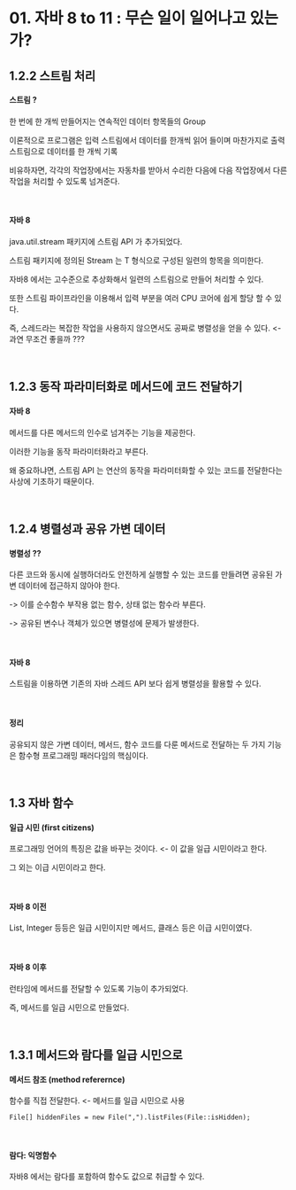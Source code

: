 # 01. 자바 8 to 11 : 무슨 일이 일어나고 있는가?
## 1.2.2 스트림 처리
#### 스트림 ?
한 번에 한 개씩 만들어지는 연속적인 데이터 항목들의 Group

이론적으로 프로그램은 입력 스트림에서 데이터를 한개씩 읽어 들이며 마찬가지로 출력 스트림으로 데이터를 한 개씩 기록

비유하자면, 각각의 작업장에서는 자동차를 받아서 수리한 다음에 다음 작업장에서 다른 작업을 처리할 수 있도록 넘겨준다.

<br>

#### 자바 8 
java.util.stream 패키지에 스트림 API 가 추가되었다.

스트림 패키지에 정의된 Stream<T> 는 T 형식으로 구성된 일련의 항목을 의미한다.
  
자바8 에서는 고수준으로 추상화해서 일련의 스트림으로 만들어 처리할 수 있다. 
  
또한 스트림 파이프라인을 이용해서 입력 부분을 여러 CPU 코어에 쉽게 할당 할 수 있다.
  
즉, 스레드라는 복잡한 작업을 사용하지 않으면서도 공짜로 병렬성을 얻을 수 있다. <- 과연 무조건 좋을까 ???
                                                 
<br>
  
## 1.2.3 동작 파라미터화로 메서드에 코드 전달하기
#### 자바 8
메서드를 다른 메서드의 인수로 넘겨주는 기능을 제공한다.
  
이러한 기능을 동작 파라미터화라고 부른다.
  
왜 중요하냐면, 스트림 API 는 연산의 동작을 파라미터화할 수 있는 코드를 전달한다는 사상에 기초하기 때문이다.
  
<br>
  
## 1.2.4 병렬성과 공유 가변 데이터
#### 병렬성 ??
다른 코드와 동시에 실행하더라도 안전하게 실행할 수 있는 코드를 만들려면 공유된 가변 데이터에 접근하지 않아야 한다.

-> 이를 순수함수 부작용 없는 함수, 상태 없는 함수라 부른다.
 
-> 공유된 변수나 객체가 있으면 병렬성에 문제가 발생한다.
  
<br>
  
#### 자바 8
스트림을 이용하면 기존의 자바 스레드 API 보다 쉽게 병렬성을 활용할 수 있다.
  
<br>
  
#### 정리
공유되지 않은 가변 데이터, 메서드, 함수 코드를 다룬 메서드로 전달하는 두 가지 기능은 함수형 프로그래밍 패러다임의 핵심이다.
  
<br>
  
## 1.3 자바 함수
#### 일급 시민 (first citizens)
프로그래밍 언어의 특징은 값을 바꾸는 것이다. <- 이 값을 일급 시민이라고 한다.

그 외는 이급 시민이라고 한다.                             

<br>
  
#### 자바 8 이전
List, Integer 등등은 일급 시민이지만 메서드, 클래스 등은 이급 시민이였다.
  
<br>
  
#### 자바 8 이후
런타임에 메서드를 전달할 수 있도록 기능이 추가되었다. 
  
즉, 메서드를 일급 시민으로 만들었다.
  
<br>
  
## 1.3.1 메서드와 람다를 일급 시민으로
#### 메서드 참조 (method referernce)
함수를 직접 전달한다. <- 메서드를 일급 시민으로 사용
  
``` 
File[] hiddenFiles = new File(",").listFiles(File::isHidden);
```  
  
<br>
  
#### 람다: 익명함수
자바8 에서는 람다를 포함하여 함수도 값으로 취급할 수 있다.
  
 


                             

  
  
  
  

